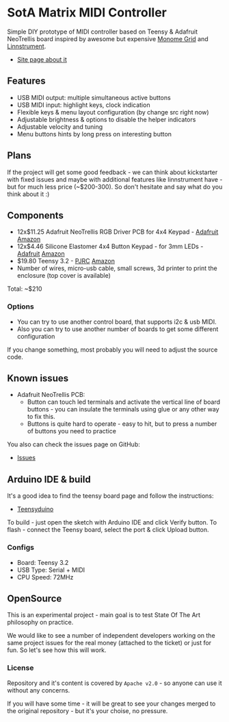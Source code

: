 # SotA Matrix MIDI Controller

Simple DIY prototype of MIDI controller based on Teensy & Adafruit NeoTrellis board inspired by
awesome but expensive [Monome Grid](https://monome.org/docs/grid/) and
[Linnstrument](http://www.rogerlinndesign.com/linnstrument.html).

* [Site page about it](https://www.state-of-the-art.io/projects/matrix-midi-controller/)

## Features

* USB MIDI output: multiple simultaneous active buttons
* USB MIDI input: highlight keys, clock indication
* Flexible keys & menu layout configuration (by change src right now)
* Adjustable brightness & options to disable the helper indicators
* Adjustable velocity and tuning
* Menu buttons hints by long press on interesting button

## Plans

If the project will get some good feedback - we can think about kickstarter with fixed issues and maybe
with additional features like linnstrument have - but for much less price (~$200-300). So don't hesitate
and say what do you think about it :)

## Components

* 12x$11.25 Adafruit NeoTrellis RGB Driver PCB for 4x4 Keypad - [Adafruit](https://www.adafruit.com/product/3954)
[Amazon](https://www.amazon.com/dp/B07L5Y9M2P/)
* 12x$4.46 Silicone Elastomer 4x4 Button Keypad - for 3mm LEDs - [Adafruit](https://www.adafruit.com/product/1611)
[Amazon](https://www.amazon.com/dp/B00SK8O5D2/)
* $19.80 Teensy 3.2 - [PJRC](https://www.pjrc.com/store/teensy32.html)
[Amazon](https://www.amazon.com/dp/B015M3K5NG/)
* Number of wires, micro-usb cable, small screws, 3d printer to print the enclosure (top cover is available)

Total: ~$210

### Options

* You can try to use another control board, that supports i2c & usb MIDI.
* Also you can try to use another number of boards to get some different configuration

If you change something, most probably you will need to adjust the source code.

## Known issues

* Adafruit NeoTrellis PCB:
    * Button can touch led terminals and activate the vertical line of board buttons - you can insulate the
    terminals using glue or any other way to fix this.
    * Buttons is quite hard to operate - easy to hit, but to press a number of buttons you need to practice

You also can check the issues page on GitHub:
* [Issues](https://github.com/state-of-the-art/matrix-midi-controller/issues)

## Arduino IDE & build

It's a good idea to find the teensy board page and follow the instructions:

* [Teensyduino](https://www.pjrc.com/teensy/td_download.html)

To build - just open the sketch with Arduino IDE and click Verify button.
To flash - connect the Teensy board, select the port & click Upload button.

### Configs

* Board: Teensy 3.2
* USB Type: Serial + MIDI
* CPU Speed: 72MHz

## OpenSource

This is an experimental project - main goal is to test State Of The Art philosophy on practice.

We would like to see a number of independent developers working on the same project issues
for the real money (attached to the ticket) or just for fun. So let's see how this will work.

### License

Repository and it's content is covered by `Apache v2.0` - so anyone can use it without any concerns.

If you will have some time - it will be great to see your changes merged to the original repository -
but it's your choise, no pressure.
